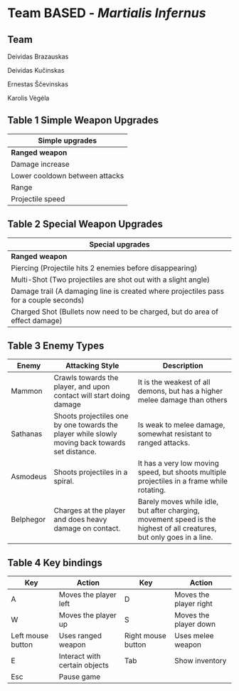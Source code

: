 # Team BASED - _Martialis Infernus_

## Team

Deividas Brazauskas

Deividas Kučinskas

Ernestas Ščevinskas

Karolis Vėgėla

## Table 1 Simple Weapon Upgrades

|**Simple upgrades** |
| - |
| **Ranged weapon** | **Melee weapon** |
| Damage increase | Damage increase |
| Lower cooldown between attacks | Lower cooldown between attacks |
| Range | "Swing" size |
| Projectile speed | "Swing" speed |

## Table 2 Special Weapon Upgrades

|**Special upgrades** |
| - |
| **Ranged weapon** | **Melee weapon** |
| Piercing (Projectile hits 2 enemies before disappearing) | Bloodlust (Attack cooldown is temporarily increased with each kill, but disables the weapon for a while after ending) |
| Multi-Shot (Two projectiles are shot out with a slight angle) | Projectile contact (Allows for swings to hit projectiles and destroy them) |
| Damage trail (A damaging line is created where projectiles pass for a couple seconds) | Projectile deflect (projectile contact is required) (hitting projectiles now deflects them towards enemies instead) |
| Charged Shot (Bullets now need to be charged, but do area of effect damage) | Wind shield (a weak shield is created after a swing which stays around for a few seconds) |

## Table 3 Enemy Types

|**Enemy** |**Attacking Style** |**Description** |
| - | - | - |
|Mammon |Crawls towards the player, and upon contact will start doing damage |It is the weakest of all demons, but has a higher melee damage than others |
|Sathanas |Shoots projectiles one by one towards the player while slowly moving back towards set distance. |Is weak to melee damage,  somewhat resistant to ranged attacks. |
|Asmodeus |Shoots projectiles in a spiral. |It has a very low moving speed, but shoots multiple projectiles in a frame while rotating. |
|Belphegor |Charges at the player and does heavy damage on contact. |Barely moves while idle, but after charging, movement speed is the highest of all creatures, but only goes in a line. |

## Table 4 Key bindings

|**Key** |**Action** |**Key** |**Action** |
| - | - | - | - |
|A |Moves the player left |D |Moves the player right |
|W |Moves the player up |S |Moves the player down |
|Left mouse button |Uses ranged weapon |Right mouse button |Uses melee weapon |
|E |Interact with certain objects |Tab |Show inventory|
| Esc |Pause game |||